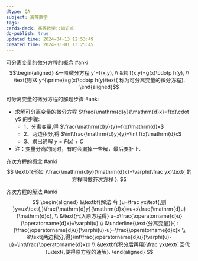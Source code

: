 ```yaml
---
dtype: QA
subject: 高等数学
tags: 
cards-deck: 高等数学::知识点
dg-publish: true
updated time: 2024-04-13 12:53:49
created time: 2024-03-01 13:25:45
---
```


可分离变量的微分方程的概念 #anki 
$$\begin{aligned}
&一阶微分方程 y'=f(x,y), \\
&若  f(x,y)=g(x)\cdotp h(y), \\
\text{则}& y^{\prime}=g(x)\cdotp h(y)\text{ 称为可分离变量的微分方程}. 
\end{aligned}$$

可分离变量的微分方程的解题步骤 #anki 
- 求解可分离变量的微分方程 $\frac{\mathrm{d}y}{\mathrm{d}x}=f(x)\cdot y$ 的步骤:
	- 1、分离变量,得 $\frac{\mathrm{d}y}{y}=f(x)\mathrm{d}x$
	- 2、两边积分,得 $\int\frac{\mathrm{d}y}{y}=\int f(x)\mathrm{d}x$
	- 3、求出通解 $y=F(x)+C$
- 注：变量分离的同时，有时会漏掉一些解，最后要补上.

齐次方程的概念 #anki 
$$
\textbf{形如 }\frac{\mathrm{d}y}{\mathrm{d}x}=\varphi(\frac yx)\text{ 的方程叫做齐次方程 }.
$$

齐次方程的解法 #anki 
$$
\begin{aligned}
&\textbf{解法:令 }u=\frac yx\text{,则 }y=ux\text{,}\frac{\mathrm{d}y}{\mathrm{d}x}=u+x\frac{\mathrm{d}u}{\mathrm{d}x}, \\
&\text{代入原方程得} u+x\frac{\operatorname{d}u}{\operatorname{d}x}=\varphi(u) \\
&\underline{\text{分离变量}}{ : }\frac{\operatorname{d}u}{\varphi(u)-u}=\frac{\operatorname{d}x}x \\
&\text{两边积分,得}\int\frac{\operatorname{d}u}{\varphi(u)-u}=\int\frac{\operatorname{d}x}x \\
&\textbf{积分后再用}\frac yx\text{ 回代 }u\text{,便得原方程的通解}.
\end{aligned}
$$